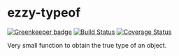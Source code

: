# ezzy-typeof

[![Greenkeeper badge](https://badges.greenkeeper.io/ezzygemini/ezzy-typeof.svg)](https://greenkeeper.io/)
[![Build Status](https://travis-ci.org/ezzygemini/ezzy-typeof.svg?branch=master)](https://travis-ci.org/ezzygemini/ezzy-typeof)
[![Coverage Status](https://coveralls.io/repos/github/ezzygemini/ezzy-typeof/badge.svg?branch=master)](https://coveralls.io/github/ezzygemini/ezzy-typeof?branch=master)

Very small function to obtain the true type of an object.